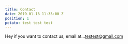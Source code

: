 ```yaml
---
title: Contact
date: 2019-01-13 11:35:00 Z
position: 1
potato: test test test
---
```


Hey if you want to contact us, email at...[testest@gmail.com](mailto:testest@gmail.com)